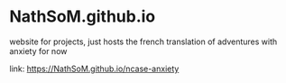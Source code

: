 # NathSoM.github.io

website for projects, just hosts the french translation of adventures with anxiety for now

link: https://NathSoM.github.io/ncase-anxiety
